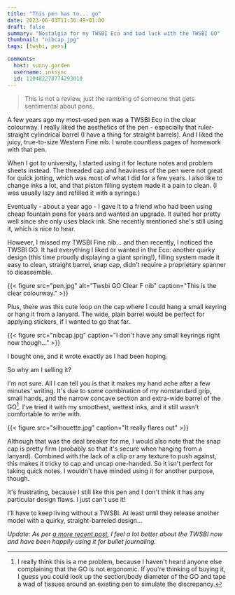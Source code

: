 ```yaml
---
title: "This pen has to... go"
date: 2023-06-03T11:36:49+01:00
draft: false
summary: "Nostalgia for my TWSBI Eco and bad luck with the TWSBI GO"
thumbnail: "nibcap.jpg"
tags: [twsbi, pens]

comments:
  host: sunny.garden
  username: inksync
  id: 110482278774293010
---
```


> This is not a review, just the rambling of someone that gets sentimental about pens.

A few years ago my most-used pen was a TWSBI Eco in the clear colourway. I really liked the aesthetics of the pen - especially that ruler-straight cylindrical barrel (I have a thing for straight barrels). And I liked the juicy, true-to-size Western Fine nib. I wrote countless pages of homework with that pen.

When I got to university, I started using it for lecture notes and problem sheets instead. The threaded cap and heaviness of the pen were not great for quick jotting, which was most of what I did for a few years. I also like to change inks a lot, and that piston filling system made it a pain to clean. (I was usually lazy and refilled it with a syringe.)

Eventually - about a year ago - I gave it to a friend who had been using cheap fountain pens for years and wanted an upgrade. It suited her pretty well since she only uses black ink. She recently mentioned she's still using it, which is nice to hear.

However, I missed my TWSBI Fine nib... and then recently, I noticed the TWSBI GO. It had everything I liked or wanted in the Eco: another quirky design (this time proudly displaying a giant spring!), filling system made it easy to clean, straight barrel, snap cap, didn't require a proprietary spanner to disassemble.

{{< figure src="pen.jpg" alt="Twsbi GO Clear F nib" caption="This is the clear colourway." >}}

Plus, there was this cute loop on the cap where I could hang a small keyring or hang it from a lanyard. The wide, plain barrel would be perfect for applying stickers, if I wanted to go that far.

{{< figure src="nibcap.jpg" caption="I don't have any small keyrings right now though..." >}}

I bought one, and it wrote exactly as I had been hoping.

So why am I selling it?

I'm not sure. All I can tell you is that it makes my hand ache after a few minutes' writing. It's due to some combination of my nonstandard grip, small hands, and the narrow concave section and extra-wide barrel of the GO[^1]. I've tried it with my smoothest, wettest inks, and it still wasn't comfortable to write with.

{{< figure src="silhouette.jpg" caption="It really flares out" >}}

Although that was the deal breaker for me, I would also note that the snap cap is pretty firm (probably so that it's secure when hanging from a lanyard). Combined with the lack of a clip or any texture to push against, this makes it tricky to cap and uncap one-handed. So it isn't perfect for taking quick notes. I wouldn't have minded using it for another purpose, though.

It's frustrating, because I still like this pen and I don't think it has any particular design flaws. I just can't use it!

I'll have to keep living without a TWSBI. At least until they release another model with a quirky, straight-barreled design...

*Update: As per [a more recent post](blog/2024-bits-and-pieces), I feel a lot better about the TWSBI now and have been happily using it for bullet journaling.*

[^1]: I really think this is a me problem, because I haven't heard anyone else complaining that the GO is not ergonomic. If you're thinking of buying it, I guess you could look up the section/body diameter of the GO and tape a wad of tissues around an existing pen to simulate the discrepancy.
